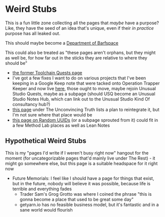 # Weird Stubs

This is a fun little zone collecting all the pages that *maybe* have a purpose? Like, they have the seed of an idea that's unique, even if their *in practice* purpose has all leaked out.

This should maybe become a [Department of Barfspace]()

This could also be treated as "these pages aren't orphans, but they might as well be, for how far out in the sticks they are relative to where they should be"

- [the former Toolchain Quests page](0031208d-0493-4dcf-9d70-6dbf1daaa52c.md)
- I've got a few fixes I want to do on various projects that I've been keeping in a Google Keep note that were tacked onto Operation Trapper Keeper and now live [here](2e874825-eb8d-4b42-9c31-dfcf4f30a799.md), those ought to move, maybe rejoin Unusual Studio Quests, maybe as a subpage (should USQ become an Unusual Studio Notes Hub, which can link out to the Unusual Studio Kind Of consultancy hub?)
- [this page](a7dde721-d7cb-437a-8497-f0c0f011756a.md) under The Unconvincing Truth lists a plan to reintegrate it, but I'm not sure where that place would be
- [this page on Random UUIDs](25d7f993-c280-4075-87cb-535c51102b26.md) (or a subpage sprouted from it) could fit in a few Method Lab places as well as Lean Notes

## Hypothetical Weird Stubs

This is my "pages I'd write if I weren't busy right now" hangout for the moment (for uncategorizable pages that'd mainly live under The Rest) - it might go somewhere else, but this page is a suitable headspace for it right now

- Future Memorials: I feel like I should have a page for things that exist, but in the future, nobody will believe it was possible, because life is terrible and everything fades
  - Trader Sam's Grog Grotto was where I coined the phrase "this is gonna become a place that used to be great some day"
  - getyarn.io has no feasible business model, but it's fantastic and in a sane world would flourish
